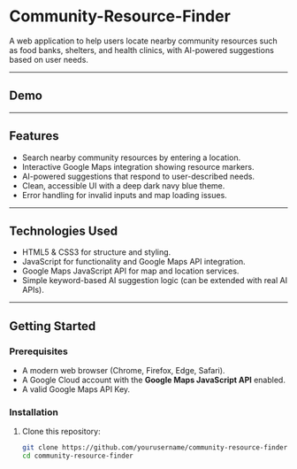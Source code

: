 # Community-Resource-Finder

A web application to help users locate nearby community resources such as food banks, shelters, and health clinics, with AI-powered suggestions based on user needs.

---

## Demo


---

## Features

- Search nearby community resources by entering a location.
- Interactive Google Maps integration showing resource markers.
- AI-powered suggestions that respond to user-described needs.
- Clean, accessible UI with a deep dark navy blue theme.
- Error handling for invalid inputs and map loading issues.

---

## Technologies Used

- HTML5 & CSS3 for structure and styling.
- JavaScript for functionality and Google Maps API integration.
- Google Maps JavaScript API for map and location services.
- Simple keyword-based AI suggestion logic (can be extended with real AI APIs).

---

## Getting Started

### Prerequisites

- A modern web browser (Chrome, Firefox, Edge, Safari).
- A Google Cloud account with the **Google Maps JavaScript API** enabled.
- A valid Google Maps API Key.

### Installation

1. Clone this repository:
   ```bash
   git clone https://github.com/yourusername/community-resource-finder.git
   cd community-resource-finder
